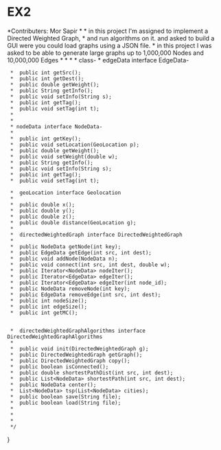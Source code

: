 # EX2
 *Contributers: Mor Sapir
     *
     * in this project I'm assigned to implement a Directed Weighted Graph,
     * and run algorithms on it. and asked to build a GUI were you could load graphs using a JSON file.
     * in this project I was asked to be able to generate large graphs up to 1,000,000 Nodes and 10,000,000 Edges
     *
     *
     *
     * class-
     * edgeData interface EdgeData-

     * 	public int getSrc();
     * 	public int getDest();
     * 	public double getWeight();
     * 	public String getInfo();
     * 	public void setInfo(String s);
     * 	public int getTag();
     * 	public void setTag(int t);
     *
     *
     * nodeData interface NodeData-
     *
     *  public int getKey();
     * 	public void setLocation(GeoLocation p);
     * 	public double getWeight();
     * 	public void setWeight(double w);
     * 	public String getInfo();
     * 	public void setInfo(String s);
     * 	public int getTag();
     * 	public void setTag(int t);

     *  geoLocation interface Geolocation
     *
     *  public double x();
     *  public double y();
     *  public double z();
     *  public double distance(GeoLocation g);
     *
     *  directedWeightedGraph interface DirectedWeightedGraph
     *
     *  public NodeData getNode(int key);
     * 	public EdgeData getEdge(int src, int dest);
     * 	public void addNode(NodeData n);
     * 	public void connect(int src, int dest, double w);
     * 	public Iterator<NodeData> nodeIter();
     * 	public Iterator<EdgeData> edgeIter();
     * 	public Iterator<EdgeData> edgeIter(int node_id);
     * 	public NodeData removeNode(int key);
     * 	public EdgeData removeEdge(int src, int dest);
     * 	public int nodeSize();
     * 	public int edgeSize();
     * 	public int getMC();


     *  directedWeightedGraphAlgorithms interface DirectedWeightedGraphAlgorithms
     *
     *  public void init(DirectedWeightedGraph g);
     *  public DirectedWeightedGraph getGraph();
     *  public DirectedWeightedGraph copy();
     *  public boolean isConnected();
     *  public double shortestPathDist(int src, int dest);
     *  public List<NodeData> shortestPath(int src, int dest);
     *  public NodeData center();
     *  List<NodeData> tsp(List<NodeData> cities);
     *  public boolean save(String file);
     *  public boolean load(String file);
     *
     *
     *
     */

}
